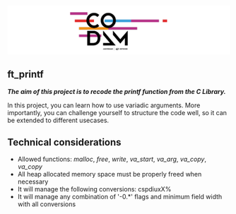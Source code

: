 [![Logo](https://github.com/qingqingqingli/readme_images/blob/master/codam_logo_1.png)](https://github.com/qingqingqingli/ft_printf)

## ft_printf
***The aim of this project is to recode the printf function from the C Library.***

In this project, you can learn how to use variadic arguments. More importantly, you can challenge yourself to structure the code well, so it can be extended to different usecases.

## Technical considerations

- Allowed functions: *malloc*, *free*, *write*, *va_start*, *va_arg*, *va_copy*, *va_copy*
- All heap allocated memory space must be properly freed when necessary
- It will manage the following conversions: cspdiuxX%
- It will manage any combination of '-0.*' flags and minimum field width with all conversions

